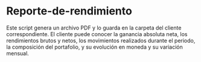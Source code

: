 # Reporte-de-rendimiento
Este script genera un archivo PDF y lo guarda en la carpeta del cliente correspondiente. El cliente puede conocer la ganancia absoluta neta, los rendimientos brutos y netos, los movimientos realizados durante el periodo, la composición del portafolio, y su evolución en moneda y su variación mensual. 
